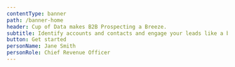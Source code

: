 ```yaml
---
contentType: banner
path: /banner-home
header: Cup of Data makes B2B Prospecting a Breeze.
subtitle: Identify accounts and contacts and engage your leads like a boss.
button: Get started
personName: Jane Smith
personRole: Chief Revenue Officer
---
```


